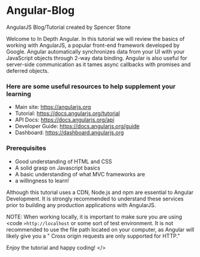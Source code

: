 # Angular-Blog
AngularJS Blog/Tutorial created by Spencer Stone

Welcome to In Depth Angular. In this tutorial we will review the basics of working with AngularJS, a popular front-end framework developed by Google. Angular automatically synchronizes data from your UI with your JavaScript objects through 2-way data binding. Angular is also useful for server-side communication as it tames async callbacks with promises and deferred objects.

### Here are some useful resources to help supplement your learning

* Main site: https://angularjs.org
* Tutorial: https://docs.angularjs.org/tutorial
* API Docs: https://docs.angularjs.org/api
* Developer Guide: https://docs.angularjs.org/guide
* Dashboard: https://dashboard.angularjs.org

### Prerequisites

* Good understanding of HTML and CSS
* A solid grasp on Javascript basics
* A basic understanding of what MVC frameworks are
* a willingness to learn!

Although this tutorial uses a CDN, Node.js and npm are essential to Angular Development. It is strongly recommended to understand these services prior to building any production applications with AngularJS.

NOTE: When working locally, it is important to make sure you are using <code `>http://localhost` or some sort of test environment. It is not recommended to use the file path located on your computer, as Angular will likely give you
a " Cross origin requests are only supported for HTTP."

Enjoy the tutorial and happy coding! </>
